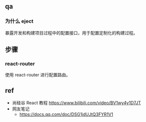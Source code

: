 ## qa

### 为什么 eject

暴露开发和构建项目过程中的配置接口，用于配置定制化的构建过程。

## 步骤

### react-router

使用 react-router 进行配置路由。

## ref

- 尚硅谷 React 教程 https://www.bilibili.com/video/BV1wy4y1D7JT
- 网友笔记
  - https://docs.qq.com/doc/DSG1jdUJtQ3FYR1V1
